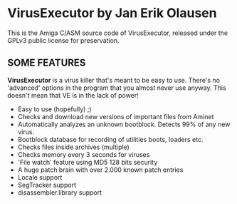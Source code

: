 # VirusExecutor by Jan Erik Olausen

This is the Amiga C/ASM source code of VirusExecutor, released under the GPLv3 public license for preservation.

## SOME FEATURES

**VirusExecutor** is a virus killer that's meant to be easy to use. There's
no 'advanced' options in the program that you almost never use anyway.
This doesn't mean that VE is in the lack of power!

 * Easy to use (hopefully) ;)
 * Checks and download new versions of important files from Aminet
 * Automatically analyzes an unknown bootblock. Detects 99% of any new virus.
 * Bootblock database for recording of utilities boots, loaders etc.
 * Checks files inside archives (multiple)
 * Checks memory every 3 seconds for viruses
 * 'File watch' feature using MD5 128 bits security
 * A huge patch brain with over 2.000 known patch entries
 * Locale support
 * SegTracker support
 * disassembler.library support
 
